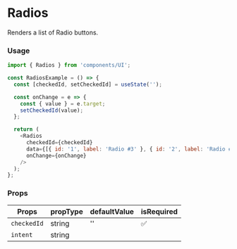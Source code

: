 # Radios

Renders a list of Radio buttons.

### Usage

```js
import { Radios } from 'components/UI';

const RadiosExample = () => {
  const [checkedId, setCheckedId] = useState('');

  const onChange = e => {
    const { value } = e.target;
    setCheckedId(value);
  };

  return (
    <Radios
      checkedId={checkedId}
      data={[{ id: '1', label: 'Radio #3' }, { id: '2', label: 'Radio #2' }]}
      onChange={onChange}
    />
  );
};
```

<!-- STORY -->

### Props

| Props       | propType | defaultValue | isRequired |
| ----------- | -------- | ------------ | ---------- |
| `checkedId` | string   | ''           | ✅         |
| `intent`    | string   |              |            |
